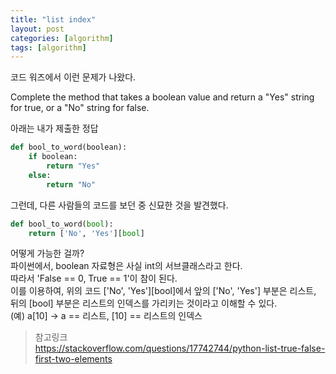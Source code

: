 ```yaml
---
title: "list index"
layout: post
categories: [algorithm]
tags: [algorithm]
---
```

코드 워즈에서 이런 문제가 나왔다.

Complete the method that takes a boolean value and return a "Yes" string for true, or a "No" string for false.

아래는 내가 제출한 정답

```python
def bool_to_word(boolean):
    if boolean:
        return "Yes"
    else:
        return "No"
```

그런데, 다른 사람들의 코드를 보던 중 신묘한 것을 발견했다.

```python
def bool_to_word(bool):
    return ['No', 'Yes'][bool]
```

어떻게 가능한 걸까?  
파이썬에서, boolean 자료형은 사실 int의 서브클래스라고 한다.  
따라서 'False == 0, True == 1'이 참이 된다.  
이를 이용하여, 위의 코드 ['No', 'Yes'][bool]에서 앞의 ['No', 'Yes'] 부분은 리스트, 뒤의 [bool] 부분은 리스트의 인덱스를 가리키는 것이라고 이해할 수 있다.  
(예) a[10] -> a == 리스트, [10] == 리스트의 인덱스

>참고링크  
><https://stackoverflow.com/questions/17742744/python-list-true-false-first-two-elements>